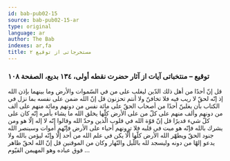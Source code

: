 ```yaml
---
id: bab-pub02-15
source: bab-pub02-15-ar
type: original
language: ar
author: The Bab
indexes: ar,fa
title: مستخرجاتى از توقيع ۲
---
```

### توقيع – منتخباتى آيات از آثار حضرت نقطه أولى، ۱۳٤ بديع، الصفحة ۱۰۸

قل إنّ أحدًا من أهل ذلك الدّين ليغلب على من في السّموات والأرض وما بينهما بإذن الله إذ إنّه لحقّ لا ريب فيه فلا تخافنّ ولا أنتم تحزنون قل إنّ الله ضمن على نفسه بما نزل في الكتاب بأن يغلبنّ أحدًا من أصحاب الحقّ على مائة نفس من دونهم ومائة منهم على ألف من دونهم وألف منهم على كلّ من على الأرض كلّها يخلق الله ما يشاء بأمره إنّه كان على كلّ شيء قديرًا قل إنّ قوّة الله في قلوب الّذين وحدّ الله وقالوا إنّه لا إله إلّا هو ومن يشرك بالله فإنّه هو ميت في قلبه فلا ترونهم أحياء على الأرض فإنّهم أموات وسينصر الله جنود الحقّ ويطهّر الله الأرض كلّها أَلّا يكن في علم الله من أحد إلّا وإنّه ليؤمن بالله ولا يدعو إلهًا من دونه وليسجد لله باللّيل والنّهار وكان من الموقنين قل إنّ الله لحقّ ظاهر فوق عباده وهو المهيمن القيّوم ...